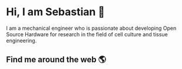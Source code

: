 # Hi, I am Sebastian 👋

I am a mechanical engineer who is passionate about developing Open Source Hardware for research in the field of cell culture and tissue engineering.

## Find me around the web :earth_americas:


<!--
**SebastianEggert/SebastianEggert** is a ✨ _special_ ✨ repository because its `README.md` (this file) appears on your GitHub profile.

Here are some ideas to get you started:

- 🔭 I’m currently working on ...
- 🌱 I’m currently learning ...
- 👯 I’m looking to collaborate on ...
- 🤔 I’m looking for help with ...
- 💬 Ask me about ...
- 📫 How to reach me: ...
- 😄 Pronouns: ...
- ⚡ Fun fact: ...
-->
